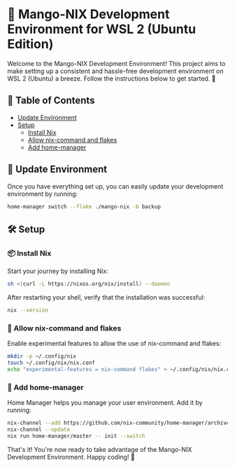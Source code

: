 # 🥭 Mango-NIX Development Environment for WSL 2 (Ubuntu Edition)

Welcome to the Mango-NIX Development Environment!
This project aims to make setting up a consistent and hassle-free development environment on WSL 2 (Ubuntu) a breeze.
Follow the instructions below to get started. 🚀

## 📝 Table of Contents

- [Update Environment](#update-environment)
- [Setup](#setup)
  - [Install Nix](#install-nix)
  - [Allow nix-command and flakes](#allow-nix-command-and-flakes)
  - [Add home-manager](#add-home-manager)

## 🔄 Update Environment

Once you have everything set up, you can easily update your development environment by running:

```bash
home-manager switch --flake ./mango-nix -b backup
```

## 🛠️ Setup

### 📦 Install Nix

Start your journey by installing Nix:

```bash
sh <(curl -L https://nixos.org/nix/install) --daemon
```

After restarting your shell, verify that the installation was successful:
```bash
nix --version
```

### 🧪 Allow nix-command and flakes

Enable experimental features to allow the use of nix-command and flakes:

```bash
mkdir -p ~/.config/nix
touch ~/.config/nix/nix.conf
echo "experimental-features = nix-command flakes" > ~/.config/nix/nix.conf
```

### 🏡 Add home-manager

Home Manager helps you manage your user environment. Add it by running:

```bash
nix-channel --add https://github.com/nix-community/home-manager/archive/master.tar.gz home-manager
nix-channel --update
nix run home-manager/master -- init --switch
```

That's it! You're now ready to take advantage of the Mango-NIX Development Environment. Happy coding! 🎉
